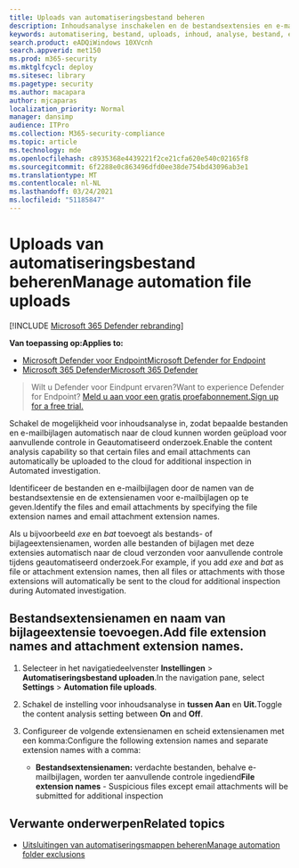 ```yaml
---
title: Uploads van automatiseringsbestand beheren
description: Inhoudsanalyse inschakelen en de bestandsextensies en e-mailbijlageextensies configureren die voor analyse worden ingediend
keywords: automatisering, bestand, uploads, inhoud, analyse, bestand, extensie, e-mail, bijlage
search.product: eADQiWindows 10XVcnh
search.appverid: met150
ms.prod: m365-security
ms.mktglfcycl: deploy
ms.sitesec: library
ms.pagetype: security
ms.author: macapara
author: mjcaparas
localization_priority: Normal
manager: dansimp
audience: ITPro
ms.collection: M365-security-compliance
ms.topic: article
ms.technology: mde
ms.openlocfilehash: c8935368e4439221f2ce21cfa620e540c02165f8
ms.sourcegitcommit: 6f2288e0c863496dfd0ee38de754bd43096ab3e1
ms.translationtype: MT
ms.contentlocale: nl-NL
ms.lasthandoff: 03/24/2021
ms.locfileid: "51185847"
---
```

# <a name="manage-automation-file-uploads"></a><span data-ttu-id="107d9-104">Uploads van automatiseringsbestand beheren</span><span class="sxs-lookup"><span data-stu-id="107d9-104">Manage automation file uploads</span></span>

[!INCLUDE [Microsoft 365 Defender rebranding](../../includes/microsoft-defender.md)]

<span data-ttu-id="107d9-105">**Van toepassing op:**</span><span class="sxs-lookup"><span data-stu-id="107d9-105">**Applies to:**</span></span>
- [<span data-ttu-id="107d9-106">Microsoft Defender voor Endpoint</span><span class="sxs-lookup"><span data-stu-id="107d9-106">Microsoft Defender for Endpoint</span></span>](https://go.microsoft.com/fwlink/p/?linkid=2154037)
- [<span data-ttu-id="107d9-107">Microsoft 365 Defender</span><span class="sxs-lookup"><span data-stu-id="107d9-107">Microsoft 365 Defender</span></span>](https://go.microsoft.com/fwlink/?linkid=2118804)

><span data-ttu-id="107d9-108">Wilt u Defender voor Eindpunt ervaren?</span><span class="sxs-lookup"><span data-stu-id="107d9-108">Want to experience Defender for Endpoint?</span></span> [<span data-ttu-id="107d9-109">Meld u aan voor een gratis proefabonnement.</span><span class="sxs-lookup"><span data-stu-id="107d9-109">Sign up for a free trial.</span></span>](https://www.microsoft.com/microsoft-365/windows/microsoft-defender-atp?ocid=docs-wdatp-automationefileuploads-abovefoldlink)

<span data-ttu-id="107d9-110">Schakel de mogelijkheid voor inhoudsanalyse in, zodat bepaalde bestanden en e-mailbijlagen automatisch naar de cloud kunnen worden geüpload voor aanvullende controle in Geautomatiseerd onderzoek.</span><span class="sxs-lookup"><span data-stu-id="107d9-110">Enable the content analysis capability so that certain files and email attachments can automatically be uploaded to the cloud for additional inspection in Automated investigation.</span></span>

<span data-ttu-id="107d9-111">Identificeer de bestanden en e-mailbijlagen door de namen van de bestandsextensie en de extensienamen voor e-mailbijlagen op te geven.</span><span class="sxs-lookup"><span data-stu-id="107d9-111">Identify the files and email attachments by specifying the file extension names and email attachment extension names.</span></span> 

<span data-ttu-id="107d9-112">Als u bijvoorbeeld *exe* en *bat* toevoegt als bestands- of bijlageextensienamen, worden alle bestanden of bijlagen met deze extensies automatisch naar de cloud verzonden voor aanvullende controle tijdens geautomatiseerd onderzoek.</span><span class="sxs-lookup"><span data-stu-id="107d9-112">For example, if you add *exe* and *bat* as file or attachment extension names, then all files or attachments with those extensions will automatically be sent to the cloud for additional inspection during Automated investigation.</span></span> 

## <a name="add-file-extension-names-and-attachment-extension-names"></a><span data-ttu-id="107d9-113">Bestandsextensienamen en naam van bijlageextensie toevoegen.</span><span class="sxs-lookup"><span data-stu-id="107d9-113">Add file extension names and attachment extension names.</span></span>

1. <span data-ttu-id="107d9-114">Selecteer in het navigatiedeelvenster **Instellingen**  >  **Automatiseringsbestand uploaden**.</span><span class="sxs-lookup"><span data-stu-id="107d9-114">In the navigation pane, select **Settings** > **Automation file uploads**.</span></span> 

2. <span data-ttu-id="107d9-115">Schakel de instelling voor inhoudsanalyse in **tussen Aan** en **Uit.**</span><span class="sxs-lookup"><span data-stu-id="107d9-115">Toggle the content analysis setting between **On** and **Off**.</span></span>

3. <span data-ttu-id="107d9-116">Configureer de volgende extensienamen en scheid extensienamen met een komma:</span><span class="sxs-lookup"><span data-stu-id="107d9-116">Configure the following extension names and separate extension names with a comma:</span></span>
   - <span data-ttu-id="107d9-117">**Bestandsextensienamen:** verdachte bestanden, behalve e-mailbijlagen, worden ter aanvullende controle ingediend</span><span class="sxs-lookup"><span data-stu-id="107d9-117">**File extension names** -  Suspicious files except email attachments will be submitted for additional inspection</span></span>
  

## <a name="related-topics"></a><span data-ttu-id="107d9-118">Verwante onderwerpen</span><span class="sxs-lookup"><span data-stu-id="107d9-118">Related topics</span></span>
- [<span data-ttu-id="107d9-119">Uitsluitingen van automatiseringsmappen beheren</span><span class="sxs-lookup"><span data-stu-id="107d9-119">Manage automation folder exclusions</span></span>](manage-automation-folder-exclusions.md)
